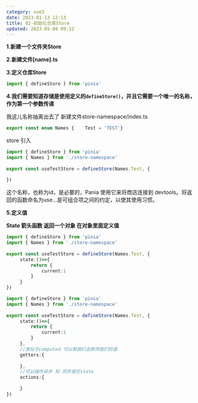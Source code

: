 ```yaml
---
category: vue3
date: 2023-01-13 12:13
title: 02-初始化仓库Store
updated: 2023-05-08 09:12
---
```


**1.新建一个文件夹Store**

**2.新建文件[name].ts**

**3.定义仓库Store**

```typescript
import { defineStore } from 'pinia'
```

**4.我们需要知道存储是使用定义的`defineStore()`，并且它需要一个唯一的名称，作为第一个参数传递**

我这儿名称抽离出去了
新建文件store-namespace/index.ts

```typescript
export const enum Names {    Test = 'TEST'}
```

store 引入

```ts
import { defineStore } from 'pinia'
import { Names } from './store-namespace'
 
export const useTestStore = defineStore(Names.Test, {
 
})
```
这个名称，也称为id，是必要的，Pania 使用它来将商店连接到 devtools。将返回的函数命名为use...是可组合项之间的约定，以使其使用习惯。

**5.定义值**

**State 箭头函数 返回一个对象 在对象里面定义值**

```ts
import { defineStore } from 'pinia'
import { Names } from './store-namespace'
 
export const useTestStore = defineStore(Names.Test, {
     state:()=>{
         return {
             current:1
         }
     }
})
```


```ts
import { defineStore } from 'pinia'
import { Names } from './store-namespace'
 
export const useTestStore = defineStore(Names.Test, {
     state:()=>{
         return {
             current:1
         }
     },
     //类似于computed 可以帮我们去修饰我们的值
     getters:{
 
     },
     //可以操作异步 和 同步提交state
     actions:{
 
     }
})
```